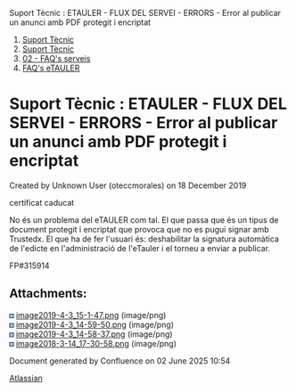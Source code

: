 Suport Tècnic : ETAULER - FLUX DEL SERVEI - ERRORS - Error al publicar un anunci amb PDF protegit i encriptat  

1.  [Suport Tècnic](index.html)
2.  [Suport Tècnic](13893782.html)
3.  [02 - FAQ's serveis](26313393.html)
4.  [FAQ's eTAULER](28705565.html)

Suport Tècnic : ETAULER - FLUX DEL SERVEI - ERRORS - Error al publicar un anunci amb PDF protegit i encriptat
=============================================================================================================

Created by Unknown User (oteccmorales) on 18 December 2019

  

certificat caducat

No és un problema del eTAULER com tal. El que passa que és un tipus de document protegit i encriptat que provoca que no es pugui signar amb Trustedx. El que ha de fer l'usuari és: deshabilitar la signatura automàtica de l'edicte en l'administració de l'eTauler i el torneu a enviar a publicar.

FP#315914

Attachments:
------------

![](images/icons/bullet_blue.gif) [image2019-4-3\_15-1-47.png](attachments/30869170/30869171.png) (image/png)  
![](images/icons/bullet_blue.gif) [image2019-4-3\_14-59-50.png](attachments/30869170/30869172.png) (image/png)  
![](images/icons/bullet_blue.gif) [image2019-4-3\_14-58-37.png](attachments/30869170/30869173.png) (image/png)  
![](images/icons/bullet_blue.gif) [image2018-3-14\_17-30-58.png](attachments/30869170/30869174.png) (image/png)  

Document generated by Confluence on 02 June 2025 10:54

[Atlassian](http://www.atlassian.com/)